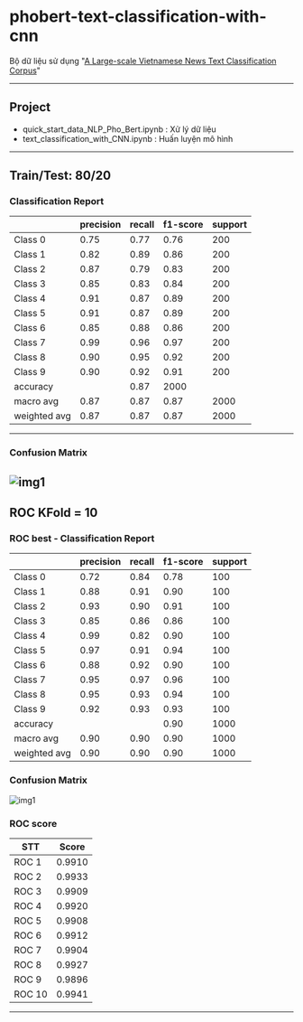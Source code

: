 # phobert-text-classification-with-cnn

Bộ dữ liệu sử dụng "[A Large-scale Vietnamese News Text Classification Corpus](https://github.com/duyvuleo/VNTC)"

---
## **Project**
* quick_start_data_NLP_Pho_Bert.ipynb : Xử lý dữ liệu
* text_classification_with_CNN.ipynb : Huấn luyện mô hình
---

## Train/Test: 80/20

### **Classification Report**

|            |precision  |  recall | f1-score |  support|
|------------|-----------|---------|----------|---------|
|Class 0     |  0.75     | 0.77    |  0.76    |   200	|
|Class 1     |  0.82     | 0.89    |  0.86    |   200	|
|Class 2     |  0.87     | 0.79    |  0.83    |   200	|
|Class 3     |  0.85     | 0.83    |  0.84    |   200|
|Class 4     |  0.91     | 0.87    |  0.89    |   200|
|Class 5     |  0.91     | 0.87    |  0.89    |   200|
|Class 6     |  0.85     | 0.88    |  0.86    |   200|
|Class 7     |  0.99     | 0.96    |  0.97    |   200|
|Class 8     |  0.90     | 0.95    | 0.92     |  200|
|Class 9     |  0.90     | 0.92    |  0.91    |   200|
|accuracy    |                     | 0.87     |  2000|
|macro avg   |  0.87     | 0.87    |  0.87    |   2000|
|weighted avg|  0.87     | 0.87    |  0.87	  |   2000|  

---

### **Confusion Matrix**
![img1](https://raw.githubusercontent.com/DoManhQuang/phobert-text-classification-with-cnn/main/Confusion_matrix_train-test_80-20_10_class.png)
---

## ROC KFold = 10
### **ROC best - Classification Report**

|              |precision| recall   |  f1-score| support|
|--------------|---------|----------|----------|-----|
|Class 0       |0.72     | 0.84     |   0.78   |  100|
|Class 1       |0.88     | 0.91     | 0.90     |  100|
|Class 2       |0.93     | 0.90     | 0.91     |  100|
|Class 3       |0.85     | 0.86     | 0.86     |  100|
|Class 4       |0.99     | 0.82     | 0.90     |  100|
|Class 5       |0.97     | 0.91     | 0.94     |  100|
|Class 6       |0.88     | 0.92     | 0.90     |  100|
|Class 7       |0.95     | 0.97     | 0.96     |  100|
|Class 8       |0.95     | 0.93     | 0.94     |  100|
|Class 9       |0.92     | 0.93     | 0.93     |  100|
|accuracy      |         |          | 0.90     | 1000|
|macro avg     |0.90     | 0.90     | 0.90     | 1000|
|weighted avg  |0.90     | 0.90     | 0.90     | 1000|

### **Confusion Matrix**
![img1](https://raw.githubusercontent.com/DoManhQuang/phobert-text-classification-with-cnn/main/bestROC_10_class.png)

### **ROC score**

|STT    | Score |
|-------|-------|
|ROC 1  | 0.9910|
|ROC 2  | 0.9933|
|ROC 3  | 0.9909|
|ROC 4  | 0.9920|
|ROC 5  | 0.9908|
|ROC 6  | 0.9912|
|ROC 7  | 0.9904|
|ROC 8  | 0.9927|
|ROC 9  | 0.9896|
|ROC 10 | 0.9941|

---


